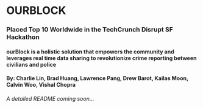 # OURBLOCK

### Placed Top 10 Worldwide in the TechCrunch Disrupt SF Hackathon

#### ourBlock is a holistic solution that empowers the community and leverages real time data sharing to revolutionize crime reporting between civilians and police

#### By: Charlie Lin, Brad Huang, Lawrence Pang, Drew Barot, Kailas Moon, Calvin Woo, Vishal Chopra

###### A detailed README coming soon...


